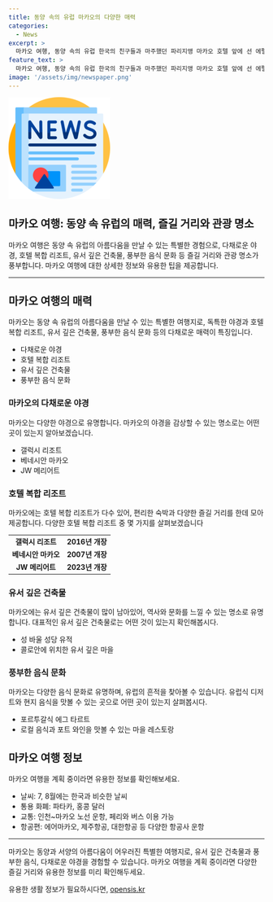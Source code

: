 ```yaml
---
title: 동양 속의 유럽 마카오의 다양한 매력
categories:
  - News
excerpt: >
  마카오 여행, 동양 속의 유럽 한국의 친구들과 마주했던 파리지앵 마카오 호텔 앞에 선 에펠탑 모형. 마카오는 동양의 작은 유럽이라 불린다. 복합 리조트 갤럭시에는 유럽의 고도와 라스베이거스의 느낌이 뒤섞인 듯한 야경을 품고 있다. 카지노 도시에서 MICE 도시로 변모 중이며, 풍부한 호텔 투어와 현지 음식을 즐길 수 있다. 마카오로의 여행은 짧은 비행 시간과 홍콩과의 연결성으로 편리하며, 자세한 정보는 마카오관광청 홈페이지에서 확인할 수 있다.
feature_text: >
  마카오 여행, 동양 속의 유럽 한국의 친구들과 마주했던 파리지앵 마카오 호텔 앞에 선 에펠탑 모형. 마카오는 동양의 작은 유럽이라 불린다. 복합 리조트 갤럭시에는 유럽의 고도와 라스베이거스의 느낌이 뒤섞인 듯한 야경을 품고 있다. 카지노 도시에서 MICE 도시로 변모 중이며, 풍부한 호텔 투어와 현지 음식을 즐길 수 있다. 마카오로의 여행은 짧은 비행 시간과 홍콩과의 연결성으로 편리하며, 자세한 정보는 마카오관광청 홈페이지에서 확인할 수 있다.
image: '/assets/img/newspaper.png'
---
```


<p><img src="/assets/img/newspaper.png" alt="kimp 속보" /></p>

<h2>마카오 여행: 동양 속 유럽의 매력, 즐길 거리와 관광 명소</h2>

<p data-ke-size="size16">마카오 여행은 동양 속 유럽의 아름다움을 만날 수 있는 특별한 경험으로, 다채로운 야경, 호텔 복합 리조트, 유서 깊은 건축물, 풍부한 음식 문화 등 즐길 거리와 관광 명소가 풍부합니다. 마카오 여행에 대한 상세한 정보와 유용한 팁을 제공합니다.</p>

<hr>

<h2 data-ke-size="size26">마카오 여행의 매력</h2>

<p data-ke-size="size16">마카오는 동양 속 유럽의 아름다움을 만날 수 있는 특별한 여행지로, 독특한 야경과 호텔 복합 리조트, 유서 깊은 건축물, 풍부한 음식 문화 등의 다채로운 매력이 특징입니다. </p>

<ul>
  <li>다채로운 야경</li>
  <li>호텔 복합 리조트</li>
  <li>유서 깊은 건축물</li>
  <li>풍부한 음식 문화</li>
</ul>

<h3>마카오의 다채로운 야경</h3>

<p data-ke-size="size16">마카오는 다양한 야경으로 유명합니다. 마카오의 야경을 감상할 수 있는 명소로는 어떤 곳이 있는지 알아보겠습니다.</p>

<ul>
  <li>갤럭시 리조트</li>
  <li>베네시안 마카오</li>
  <li>JW 메리어트</li>
</ul>

<h3>호텔 복합 리조트</h3>

<p data-ke-size="size16">마카오에는 호텔 복합 리조트가 다수 있어, 편리한 숙박과 다양한 즐길 거리를 한데 모아 제공합니다. 다양한 호텔 복합 리조트 중 몇 가지를 살펴보겠습니다</p>

<table>
  <tr>
    <td style="text-align: center; height: 17px;"><b>갤럭시 리조트</b></td>
    <td style="text-align: center; height: 17px;"><b>2016년 개장</b></td>
  </tr>
  <tr>
    <td style="text-align: center; height: 17px;"><b>베네시안 마카오</b></td>
    <td style="text-align: center; height: 17px;"><b>2007년 개장</b></td>
  </tr>
  <tr>
    <td style="text-align: center; height: 17px;"><b>JW 메리어트</b></td>
    <td style="text-align: center; height: 17px;"><b>2023년 개장</b></td>
  </tr>
</table>

<h3>유서 깊은 건축물</h3>

<p data-ke-size="size16">마카오에는 유서 깊은 건축물이 많이 남아있어, 역사와 문화를 느낄 수 있는 명소로 유명합니다. 대표적인 유서 깊은 건축물로는 어떤 것이 있는지 확인해봅시다.</p>

<ul>
  <li>성 바울 성당 유적</li>
  <li>콜로안에 위치한 유서 깊은 마을</li>
</ul>

<h3>풍부한 음식 문화</h3>

<p data-ke-size="size16">마카오는 다양한 음식 문화로 유명하며, 유럽의 흔적을 찾아볼 수 있습니다. 유럽식 디저트와 현지 음식을 맛볼 수 있는 곳으로 어떤 곳이 있는지 살펴봅시다.</p>

<ul>
  <li>포르투갈식 에그 타르트</li>
  <li>로컬 음식과 포트 와인을 맛볼 수 있는 마을 레스토랑</li>
</ul>

<h2 data-ke-size="size26">마카오 여행 정보</h2>

<p data-ke-size="size16">마카오 여행을 계획 중이라면 유용한 정보를 확인해보세요.</p>

<ul>
  <li>날씨: 7, 8월에는 한국과 비슷한 날씨</li>
  <li>통용 화폐: 파타카, 홍콩 달러</li>
  <li>교통: 인천~마카오 노선 운항, 페리와 버스 이용 가능</li>
  <li>항공편: 에어마카오, 제주항공, 대한항공 등 다양한 항공사 운항</li>
</ul>

<hr>

<p data-ke-size="size16">마카오는 동양과 서양의 아름다움이 어우러진 특별한 여행지로, 유서 깊은 건축물과 풍부한 음식, 다채로운 야경을 경험할 수 있습니다. 마카오 여행을 계획 중이라면 다양한 즐길 거리와 유용한 정보를 미리 확인해두세요.</p>
유용한 생활 정보가 필요하시다면, <a href="https://opensis.kr" rel="dofollow">opensis.kr</a>


